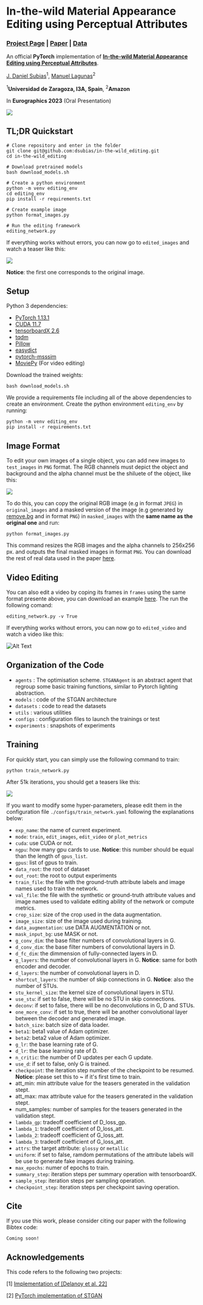 # In-the-wild Material Appearance Editing using Perceptual Attributes 

### [Project Page](https://dsubias.github.io/publication/in-the-wild_editing/) | [Paper](https://arxiv.org/pdf/2302.03619.pdf) | [Data](-)

An official **PyTorch**  implementation of [**In-the-wild Material Appearance Editing using Perceptual Attributes**](). 


[J. Daniel Subias](https://dsubias.github.io/#about)<sup>1</sup>,
[Manuel Lagunas](https://mlagunas.me/)<sup>2</sup>

<sup>1</sup>**Universidad de Zaragoza, I3A, Spain**, <sup>2</sup>**Amazon**

In **Eurographics 2023** (Oral Presentation)

<img src='imgs/teaser.jpg'/>

## TL;DR Quickstart
```
# Clone repository and enter in the folder
git clone git@github.com:dsubias/in-the-wild_editing.git
cd in-the-wild_editing

# Download pretrained models
bash download_models.sh

# Create a python environment
python -m venv editing_env
cd editing_env
pip install -r requirements.txt

# Create example image
python format_images.py

# Run the editing framework
editing_network.py
```

If everything works without errors,  you can now go to `edited_images` and watch a teaser like this:

<img src='imgs/luffy.png'/>

**Notice**: the first one corresponds to the original image.

## Setup

Python 3 dependencies:

* [PyTorch 1.13.1](https://pytorch.org)
* [CUDA 11.7](https://developer.nvidia.com/cuda-downloads) 
* [tensorboardX 2.6](https://github.com/lanpa/tensorboardX)
* [tqdm](https://github.com/tqdm/tqdm)
* [Pillow](https://github.com/python-pillow/Pillow)
* [easydict](https://github.com/makinacorpus/easydict)
* [pytorch-msssim](https://github.com/VainF/pytorch-msssim)
* [MoviePy](https://zulko.github.io/moviepy/) (For video editing)

Download the trained weights:

```
bash download_models.sh
```

We provide a requirements file including all of the above dependencies to create an environment. Create the python environment `editing_env` by running:

```
python -m venv editing_env
pip install -r requirements.txt
```

## Image Format

To edit your own images of a single object, you can add new images to `test_images` in `PNG` format. The RGB channels must depict the object and background and the alpha channel must be the shiluete of the object, like this:

<img src='imgs/image_format_2.png'/>

To do this, you can copy the original RGB image (e.g in format `JPEG`) in `original_images` and a masked version of the image (e.g generated by [remove.bg](https://www.remove.bg/) and in format `PNG`) in `masked_images` with the **same name as the original one** and run:

```
python format_images.py
```

This command resizes the RGB images and the alpha channels to 256x256 px. and outputs the final masked images in format `PNG`. You can download the rest of real data used in the paper [here](https://drive.google.com/file/d/1qGT4KHNapFnYPGVg6-1x97oJKnsckdU7/view?usp=share_link). 

## Video Editing

You can also edit a video by coping its frames in `frames` using the same format presente above, you can download an example [here](https://drive.google.com/file/d/1_lP7f0BueNwrxpOALa9whiorImj53DsX/view?usp=share_link). The run the following comand:

```
editing_network.py -v True
```

If everything works without errors,  you can now go to `edited_video` and watch a video like this:

![Alt Text](imgs/video_editing.gif)

## Organization of the Code

* `agents` : The optimisation scheme. `STGANAgent` is an abstract agent that regroup some basic training functions, similar to Pytorch lighting abstraction.
* `models` : code of the STGAN architecture
* `datasets` : code to read the datasets
* `utils` : various utilities
* `configs` : configuration files to launch the trainings or test
* `experiments` : snapshots of experiments

## Training

For quickly start, you can simply use the following command to train:

```
python train_network.py 
```

After 51k iterations, you should get a teasers like this:

<img src='imgs/validation_sample_51000.png'/>

If you want to modify some hyper-parameters, please edit them in the configuration file `./configs/train_network.yaml` following the explanations below:

- `exp_name`: the name of current experiment.
- `mode`: `train`, `edit_images`, `edit_video` or `plot_metrics`
- `cuda`: use CUDA or not.
- `ngpu`: how many gpu cards to use. **Notice**: this number should be equal than the length of `gpus_list`.
- `gpus`: list of gpus to train.
- `data_root`: the root of dataset
- `out_root`: the root to output experiments
- `train_file`: the file with the ground-truth attribute labels and image names used to train the network.
- `val_file`: the file with the synthetic or ground-truth attribute values and image names used to validate editing ability of the network or compute metrics.
- `crop_size`: size of the crop used in the data augmentation.
- `image_size`: size of the image used during training.
- `data_augmentation`: use DATA AUGMENTATION or not.
- `mask_input_bg`: use MASK or not.
- `g_conv_dim`: the base filter numbers of convolutional layers in G.
- `d_conv_dim`: the base filter numbers of convolutional layers in D.
- `d_fc_dim`: the dimmension of fully-connected layers in D.
- `g_layers`: the number of convolutional layers in G. **Notice**: same for both encoder and decoder.
- `d_layers`: the number of convolutional layers in D.
- `shortcut_layers`: the number of skip connections in G. **Notice**: also the number of STUs.
- `stu_kernel_size`: the kernel size of convolutional layers in STU.
- `use_stu`:  if set to false, there will be no STU in skip connections.
- `deconv`: if set to false, there will be no deconvolutions in G, D and STUs.
- `one_more_conv`: if set to true, there will be another convolutional layer between the decoder and generated image.
- `batch_size`: batch size of data loader.
- `beta1`: beta1 value of Adam optimizer.
- `beta2`: beta2 value of Adam optimizer.
- `g_lr`: the base learning rate of G.
- `d_lr`: the base learning rate of D.
- `n_critic`: the number of D updates per each G update.
- `use_d`: if set to false, only G is trained.
- `checkpoint`: the iteration step number of the checkpoint to be resumed. **Notice**: please set this to **~** if it's first time to train.
- att_min: min attribute value for the teasers generated in the validation stept.
- att_max: max attribute value for the teasers generated in the validation stept.
- num_samples: number of samples for the teasers generated in the validation stept.
- `lambda_gp`: tradeoff coefficient of D_loss_gp.
- `lambda_1`: tradeoff coefficient of D_loss_att.
- `lambda_2`: tradeoff coefficient of G_loss_att.
- `lambda_3`: tradeoff coefficient of G_loss_att.
- `attrs`: the target attribute: `glossy` or `metallic`
- `uniform`:  if set to false, ramdom permutations of the attribute labels will be use to generate fake images during training.
- `max_epochs`: numer of epochs to train.
- `summary_step`: iteration steps per summary operation with tensorboardX.
- `sample_step`: iteration steps per sampling operation.
- `checkpoint_step`: iteration steps per checkpoint saving operation.

## Cite

If you use this work, please consider citing our paper with the following Bibtex code:

```
Coming soon!
```

## Acknowledgements

This code refers to the following two projects:

[1] [Implementation of [Delanoy et al. 22]](https://github.com/jdelanoy/generative-material-net) 

[2] [PyTorch implementation of STGAN](https://github.com/bluestyle97/STGAN-pytorch)
